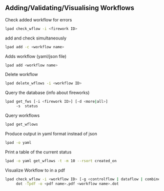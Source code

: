## Adding/Validating/Visualising Workflows

Check added workflow for errors
```bash
lpad check_wflow -i <firework ID>
```
add and check simultaneously
```bash
lpad add -c <workflow name>
```
Adds workflow (yaml/json file)
```bash
lpad add <workflow name>					
```
Delete workflow
```bash
lpad delete_wflows -i <workflow ID>
```
Query the database (info about fireworks)
```bash
lpad get_fws [-i <firework ID>] [-d <more|all>]
     -s  status
```
Query workflows
```bash
lpad get_wflows
```

Produce output in yaml format instead of json
```bash
lpad -o yaml
```
Print a table of the current status
```bash
lpad -o yaml get_wflows -t -m 10 --rsort created_on 
```

Visualize Workflow to in a pdf
```bash
lpad check_wflow -i <workflow ID> [-g <controlflow | dataflow | combined>] [-f <filename>]
     dot -Tpdf -o <pdf name>.pdf <workflow name>.dot
```
